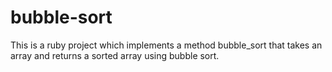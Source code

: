 # bubble-sort

This is a ruby project which implements a method bubble_sort that takes an array and returns a sorted array using bubble sort.
